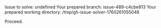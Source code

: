 Issue to solve: undefined
Your prepared branch: issue-489-c4cbe813
Your prepared working directory: /tmp/gh-issue-solver-1760261055048

Proceed.